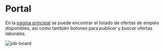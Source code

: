 # Portal


En la [página principal](https://www.codenjobs.com/) se puede encontrar el listado de ofertas de empleo disponibles, así como también botones para *publicar* y *buscar* ofertas laborales.


![job-board](https://res.cloudinary.com/codenjobs/image/upload/v1660745444/user/file/xklxt5ppvxfiwhmktwrc.png)